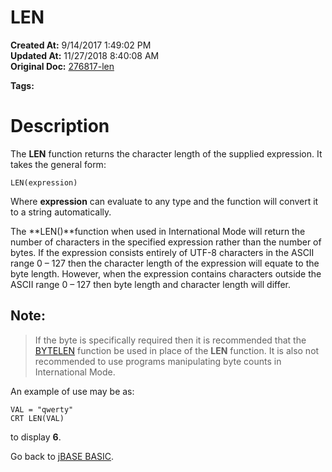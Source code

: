 # LEN

**Created At:** 9/14/2017 1:49:02 PM  
**Updated At:** 11/27/2018 8:40:08 AM  
**Original Doc:** [276817-len](https://docs.jbase.com/36868-jbase-basic/276817-len)  

**Tags:**
<badge text='string handling' vertical='middle' />

# Description

The **LEN** function returns the character length of the supplied expression. It takes the general form:

```
LEN(expression)
```

Where **expression** can evaluate to any type and the function will convert it to a string automatically.

The **LEN()**function when used in International Mode will return the number of characters in the specified expression rather than the number of bytes. If the expression consists entirely of UTF-8 characters in the ASCII range 0 – 127 then the character length of the expression will equate to the byte length. However, when the expression contains characters outside the ASCII range 0 – 127 then byte length and character length will differ.



## Note: 


> If the byte is specifically required then it is recommended that the [BYTELEN](266869-bytelen) function be used in place of the **LEN** function. It is also not recommended to use programs manipulating byte counts in International Mode.


An example of use may be as:

```
VAL = "qwerty"
CRT LEN(VAL)
```

to display **6**.



Go back to [jBASE BASIC](263498-jbase-basic).
